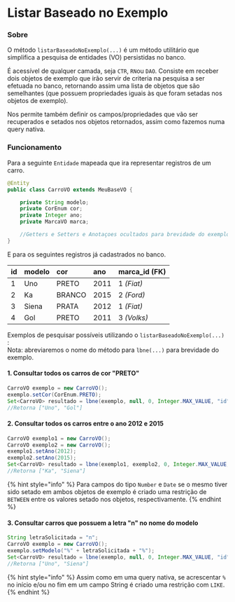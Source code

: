 # Listar Baseado no Exemplo

### Sobre

O método `listarBaseadoNoExemplo(...)` é um método utilitário que simplifica a pesquisa de entidades \(VO\) persistidas no banco. 

É acessível de qualquer camada, seja `CTR`, `RN`ou `DAO`. Consiste em receber dois objetos de exemplo que irão servir de criteria na pesquisa a ser efetuada no banco, retornando assim uma lista de objetos que são semelhantes \(que possuem propriedades iguais às que foram setadas nos objetos de exemplo\).

Nos permite também definir os campos/propriedades que vão ser recuperados e setados nos objetos retornados, assim como fazemos numa query nativa.

### Funcionamento

Para a seguinte `Entidade` mapeada que ira representar registros de um carro.

```java
@Entity
public class CarroVO extends MeuBaseVO {

    private String modelo;
    private CorEnum cor;
    private Integer ano;
    private MarcaVO marca;

    //Getters e Setters e Anotaçoes ocultados para brevidade do exemplo    
}
```

E para os seguintes registros já cadastrados no banco. 

| id | modelo | cor | ano | marca\_id \(FK\) |
| :--- | :--- | :--- | :--- | :--- |
| 1 | Uno | PRETO | 2011 | 1 _\(Fiat\)_ |
| 2 | Ka | BRANCO | 2015 | 2 _\(Ford\)_ |
| 3 | Siena | PRATA | 2012 | 1 _\(Fiat\)_ |
| 4 | Gol | PRETO | 2011 | 3 _\(Volks\)_ |

Exemplos de pesquisar possíveis utilizando o `listarBaseadoNoExemplo(...)` :  
Nota: abreviaremos o nome do método para `lbne(...)` para brevidade do exemplo.

#### 1. Consultar todos os carros de cor "PRETO"

```java
CarroVO exemplo = new CarroVO();
exemplo.setCor(CorEnum.PRETO);
Set<CarroVO> resultado = lbne(exemplo, null, 0, Integer.MAX_VALUE, "id", "modelo");
//Retorna ["Uno", "Gol"]
```

#### 2. Consultar todos os carros entre o ano  2012 e 2015

```java
CarroVO exemplo1 = new CarroVO();
CarroVO exemplo2 = new CarroVO();
exemplo1.setAno(2012);
exemplo2.setAno(2015);
Set<CarroVO> resultado = lbne(exemplo1, exemplo2, 0, Integer.MAX_VALUE, "id", "modelo");
//Retorna ["Ka", "Siena"]
```

{% hint style="info" %}
Para campos do tipo `Number` e `Date` se o mesmo tiver sido setado em ambos objetos de exemplo é criado uma restrição de `BETWEEN` entre os valores setado nos objetos, respectivamente. 
{% endhint %}

#### 3. Consultar carros que possuem a letra "n" no nome do modelo

```java
String letraSolicitada = "n";
CarroVO exemplo = new CarroVO();
exemplo.setModelo("%" + letraSolicitada + "%");
Set<CarroVO> resultado = lbne(exemplo, null, 0, Integer.MAX_VALUE, "id", "modelo");
//Retorna ["Uno", "Siena"]
```

{% hint style="info" %}
Assim como em uma query nativa, se acrescentar `%` no início e/ou no fim em um campo String é criado uma restrição com `LIKE`. 
{% endhint %}

